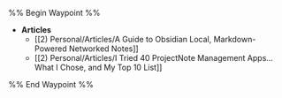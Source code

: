 %% Begin Waypoint %%
- **Articles**
	- [[2) Personal/Articles/A Guide to Obsidian Local, Markdown-Powered Networked Notes]]
	- [[2) Personal/Articles/I Tried 40 ProjectNote Management Apps… What I Chose, and My Top 10 List]]

%% End Waypoint %%
